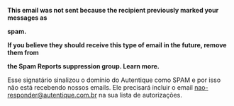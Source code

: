 **This email was not sent because the recipient previously marked your messages as**

**spam.**

**If you believe they should receive this type of email in the future, remove them from**

**the Spam Reports suppression group. Learn more.**

  

Esse signatário sinalizou o domínio do Autentique como SPAM e por isso não está recebendo nossos emails. Ele precisará incluir o email nao-responder@autentique.com.br na sua lista de autorizações.